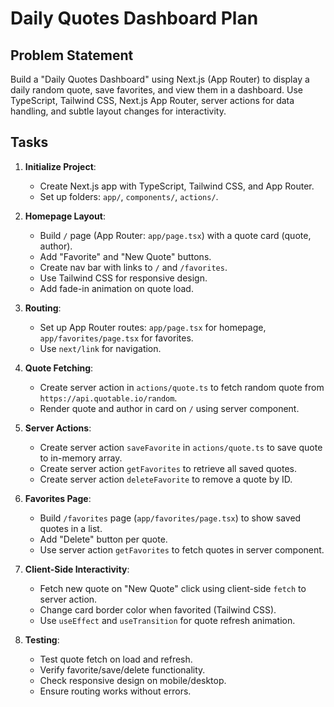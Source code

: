# Daily Quotes Dashboard Plan

## Problem Statement

Build a "Daily Quotes Dashboard" using Next.js (App Router) to display a daily random quote, save favorites, and view them in a dashboard. Use TypeScript, Tailwind CSS, Next.js App Router, server actions for data handling, and subtle layout changes for interactivity.

## Tasks

1. **Initialize Project**:

   - Create Next.js app with TypeScript, Tailwind CSS, and App Router.
   - Set up folders: `app/`, `components/`, `actions/`.

2. **Homepage Layout**:

   - Build `/` page (App Router: `app/page.tsx`) with a quote card (quote, author).
   - Add "Favorite" and "New Quote" buttons.
   - Create nav bar with links to `/` and `/favorites`.
   - Use Tailwind CSS for responsive design.
   - Add fade-in animation on quote load.

3. **Routing**:

   - Set up App Router routes: `app/page.tsx` for homepage, `app/favorites/page.tsx` for favorites.
   - Use `next/link` for navigation.

4. **Quote Fetching**:

   - Create server action in `actions/quote.ts` to fetch random quote from `https://api.quotable.io/random`.
   - Render quote and author in card on `/` using server component.

5. **Server Actions**:

   - Create server action `saveFavorite` in `actions/quote.ts` to save quote to in-memory array.
   - Create server action `getFavorites` to retrieve all saved quotes.
   - Create server action `deleteFavorite` to remove a quote by ID.

6. **Favorites Page**:

   - Build `/favorites` page (`app/favorites/page.tsx`) to show saved quotes in a list.
   - Add "Delete" button per quote.
   - Use server action `getFavorites` to fetch quotes in server component.

7. **Client-Side Interactivity**:

   - Fetch new quote on "New Quote" click using client-side `fetch` to server action.
   - Change card border color when favorited (Tailwind CSS).
   - Use `useEffect` and `useTransition` for quote refresh animation.

8. **Testing**:

   - Test quote fetch on load and refresh.
   - Verify favorite/save/delete functionality.
   - Check responsive design on mobile/desktop.
   - Ensure routing works without errors.